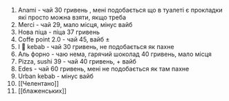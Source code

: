 1. Anami - чай 30 гривень , мені подобається що в туалеті є прокладки які просто можна взяти, якщо треба
2. Merci - чай 29, мало місця, мінус вайб
3. Нова піца - піца 37 гривень 
4. Coffe point 2.0 - чай 45, вайб ±
5. I 🩷 kebab - чай 30 гривень, не подобається як пахне
6. Аль форно - чаю нема, гарячий шоколад 40 гривень, мало місця
7. Pizza, sushi 39 - чай 40 гривень, + вайб
8. Edes - чай 60 гривень, мені не подобається як там пахне 
9. Urban kebab - мінус вайб
10. [[Челентано]] 
11. [[блаженських]] 